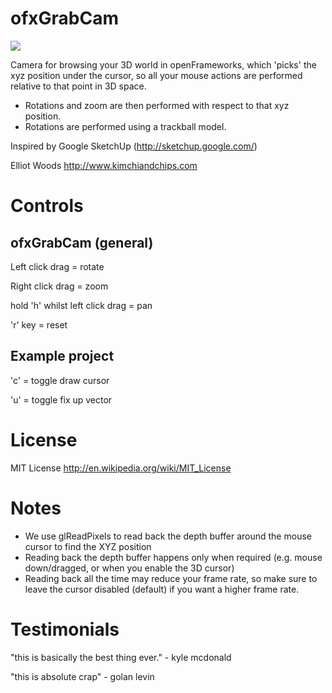 # ofxGrabCam

<img src="https://raw.github.com/elliotwoods/ofxGrabCam/master/ofxaddons_thumbnail.png" />

Camera for browsing your 3D world in openFrameworks, which 'picks' the xyz position under the cursor, so all your mouse actions are performed relative to that point in 3D space.

* Rotations and zoom are then performed with respect to that xyz position.
* Rotations are performed using a trackball model.


Inspired by Google SketchUp (http://sketchup.google.com/)

Elliot Woods
http://www.kimchiandchips.com

# Controls
## ofxGrabCam (general)
Left click drag = rotate

Right click drag = zoom

hold 'h' whilst left click drag = pan

'r' key = reset

## Example project
'c' = toggle draw cursor

'u' = toggle fix up vector

# License
MIT License
http://en.wikipedia.org/wiki/MIT_License

# Notes

* We use glReadPixels to read back the depth buffer around the mouse cursor to find the XYZ position
* Reading back the depth buffer happens only when required (e.g. mouse down/dragged, or when you enable the 3D cursor)
* Reading back all the time may reduce your frame rate, so make sure to leave the cursor disabled (default) if you want a higher frame rate.

# Testimonials

"this is basically the best thing ever." - kyle mcdonald

"this is absolute crap" - golan levin

